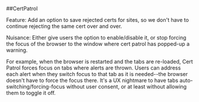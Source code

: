 ##CertPatrol

Feature: Add an option to save rejected certs for sites, so we don't have to continue rejecting the same cert over and over.

Nuisance: Either give users the option to enable/disable it, or stop forcing the focus of the browser to the window where cert patrol has popped-up a warning.

For example, when the browser is restarted and the tabs are re-loaded, Cert Patrol forces focus on tabs where alerts are thrown. Users can address each alert when they switch focus to that tab as it is needed--the browser doesn't have to force the focus there. It's a UX nightmare to have tabs auto-switching/forcing-focus without user consent, or at least without allowing them to toggle it off.
